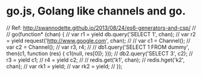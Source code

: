 go.js, Golang like channels and go.
====

// Ref: http://swannodette.github.io/2013/08/24/es6-generators-and-csp/
//
// go(function* (chan) {
//   var r1 = yield db.query('SELECT 1', chan);
//   var r2 = yield request('http://www.google.com', chan);
//
//   var c1 = Channel();
//   var c2 = Channel();
//   var r3, r4;
//
//   db1.query('SELECT 1 FROM dummy', then(c1, function (res) { c1(null, res[0]); }));
//   db2.query('SELECT 3', c2);
//   r3 = yield c1;
//   r4 = yield c2;
//
//   redis.get('k1', chan);
//   redis.hget('k2', chan);
//   var rk1 = yield;
//   var rk2 = yield;
// });
